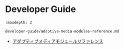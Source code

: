 # Developer Guide

```{toctree}
:maxdepth: 2

developer-guide/adaptive-media-modules-reference.md
```

- [アダプティブメディアモジュールリファレンス](./developer-guide/adaptive-media-modules-reference.md)
